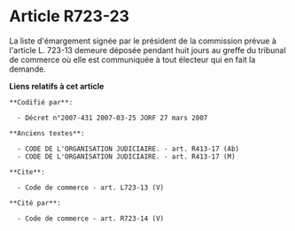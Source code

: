 # Article R723-23

La liste d'émargement signée par le président de la commission prévue à l'article L. 723-13 demeure déposée pendant huit
jours au greffe du tribunal de commerce où elle est communiquée à tout électeur qui en fait la demande.

**Liens relatifs à cet article**

	**Codifié par**:

	  - Décret n°2007-431 2007-03-25 JORF 27 mars 2007

	**Anciens textes**:

	  - CODE DE L'ORGANISATION JUDICIAIRE. - art. R413-17 (Ab)
	  - CODE DE L'ORGANISATION JUDICIAIRE. - art. R413-17 (M)

	**Cite**:

	  - Code de commerce - art. L723-13 (V)

	**Cité par**:

	  - Code de commerce - art. R723-14 (V)
